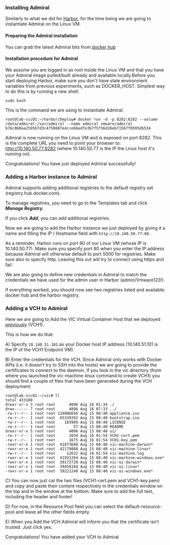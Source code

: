 ### Installing Admiral

Similarly to what we did for [Harbor](install-configure-harbor.md), for the time being we are going to instantiate Admiral on the Linux VM. 

#### Preparing the Admiral installation
You can grab the latest Admiral bits from [docker hub](https://hub.docker.com/r/vmware/admiral/)

#### Installation procedure for Admiral
We assume you are logged in as root inside the Linux VM and that you have your Admiral image pulled/built already and available locally.Before you start deploying Harbor, make sure you don't have stale environment variables from previous experiments, such as DOCKER_HOST. Simplest way to do this is by running a new shell:

```
sudo bash
```
This is the command we are using to instantiate Admiral:
```
root@lab-vic01:~/harbor/Deploy# docker run -d -p 8282:8282 --volume /data/admiral:/var/admiral --name admiral vmware/admiral
676c060aa2595b7d3c4758887e4cce66adfe3b7f5f56d26eb71567f0595db534
```
Admiral is now running on the Linux VM and is exposed on port 8282. This is the complete URL you need to point your browser to: http://10.140.50.77:8282 (where 10.140.50.77 is the IP the Linux host it's running on). 

Congratulations! You have just deployed Admiral successfully! 

### Adding a Harbor instance to Admiral 

Admiral supports adding additional registries to the default registry set (registry.hub.docker.com). 

To manage registries, you need to go to the Templates tab and click ***Manage Registry***. 

If you click ***Add***, you can add additional registries. 

Now we are going to add the Harbor instance we just deployed by giving it a name and filling the IP / Hostname field with `http://10.140.50.77:80`.

As a reminder, Harbor runs on port 80 of our Linux VM (whose IP is 10.140.50.77). Make sure you specify port 80 when you enter the IP address because Admiral will otherwise default to port 5000 for registries. Make sure also to specify http. Leaving this out will try to connect using https and fail.

We are also going to define new credentials in Admiral to match the credentials we have used for the admin user in Harbor (admin/Vmware123!).

If everything worked, you should now see two registries listed and available: docker hub and the harbor registry.

### Adding a VCH to Admiral 

Here we are going to Add the VIC Virtual Container Host that we deployed [previously]() (VCH1). 

This is how we do that:

A) Specify `10.140.51.101` as your Docker host IP address (10.140.51.101 is the IP of the VCH1 Endpoint VM). 

B) Enter the credentials for the VCH. Since Admiral only works with Docker APIs (i.e. it doesn’t try to SSH into the hosts) we are going to provide the certificates to connect to the daemon. If you look in the vic directory (from where you launched the vic-machine-linux command to create VCH1) you should find a couple of files that have been generated during the VCH deployment: 
```
root@lab-vic01:~/vic# ll 
total 433108
drwxr-xr-x 3 root root      4096 Aug 16 01:34 ./
drwx------ 7 root root      4096 Aug 16 07:33 ../
-rw-r--r-- 1 root root 134086656 Aug 15 08:40 appliance.iso
-rw-r--r-- 1 root root  65339392 Aug 15 08:40 bootstrap.iso
-rw-r--r-- 1 root root    183989 Aug 15 08:40 LICENSE
-rw-r--r-- 1 root root        57 Aug 15 08:40 README
drwxr-xr-x 5 root root      4096 Aug 15 08:40 ui/
-rw-r--r-- 1 root root      1034 Aug 16 01:54 VCH1-cert.pem
-rw-r--r-- 1 root root      1675 Aug 16 01:54 VCH1-key.pem
-rwxr-xr-x 1 root root  41873680 Aug 15 08:40 vic-machine-darwin*
-rwxr-xr-x 1 root root  42179888 Aug 15 08:40 vic-machine-linux*
-rw-r--r-- 1 root root     12632 Aug 16 01:54 vic-machine.log
-rwxr-xr-x 1 root root  41931264 Aug 15 08:40 vic-machine-windows.exe*
-rwxr-xr-x 1 root root  39172720 Aug 15 08:40 vic-ui-darwin*
-rwxr-xr-x 1 root root  39458184 Aug 15 08:40 vic-ui-linux*
-rwxr-xr-x 1 root root  39221248 Aug 15 08:40 vic-ui-windows.exe*
```
C) You can now just cat the two files (VCH1-cert.pem and VCH1-key.pem) and copy and paste their content respectively in the credentials window on the top and in the window at the bottom. Make sure to add the full text, including the header and footer!

D) For now, in the Resource Pool field you can select the default-resource-pool and leave all the other fields empty.

E) When you Add the VCH Admiral will inform you that the certificate isn’t trusted. Just click yes.

Congratulations! You have added your VCH to Admiral
